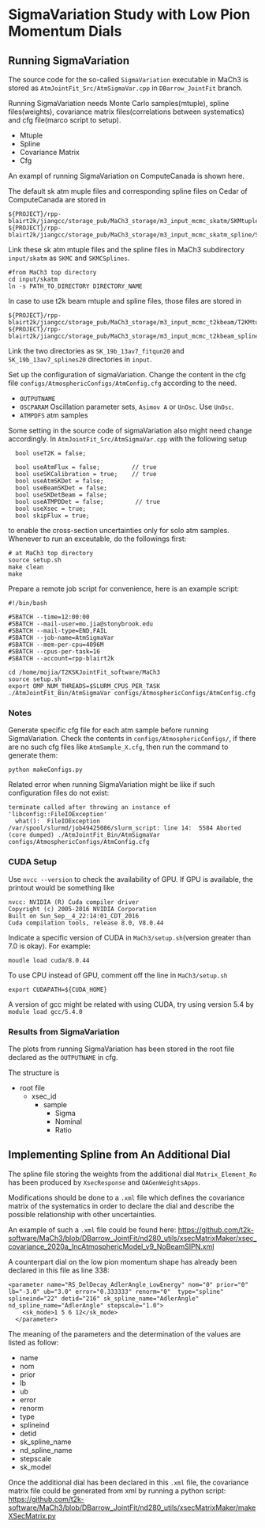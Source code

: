 # SigmaVariation Study with Low Pion Momentum Dials
## Running SigmaVariation
The source code for the so-called `SigmaVariation` executable in MaCh3 is stored as `AtmJointFit_Src/AtmSigmaVar.cpp` in `DBarrow_JointFit` branch.

Running SigmaVariation needs Monte Carlo samples(mtuple), spline files(weights), covariance matrix files(correlations between systematics) and cfg file(marco script to setup).
- Mtuple
- Spline
- Covariance Matrix
- Cfg

An exampl of running SigmaVariation on ComputeCanada is shown here.

The default sk atm muple files and corresponding spline files on Cedar of ComputeCanada are stored in 
```
${PROJECT}/rpp-blairt2k/jiangcc/storage_pub/MaCh3_storage/m3_input_mcmc_skatm/SKMtuples_Sept052022
${PROJECT}/rpp-blairt2k/jiangcc/storage_pub/MaCh3_storage/m3_input_mcmc_skatm_spline/SKSplines_Sept052022
```
Link these sk atm mtuple files and the spline files in MaCh3 subdirectory `input/skatm` as `SKMC` and `SKMCSplines`. 
```
#from MaCh3 top directory
cd input/skatm
ln -s PATH_TO_DIRECTORY DIRECTORY_NAME
```

In case to use t2k beam mtuple and spline files, those files are stored in 
```
${PROJECT}/rpp-blairt2k/jiangcc/storage_pub/MaCh3_storage/m3_input_mcmc_t2kbeam/T2KMtuples_Sept052022
${PROJECT}/rpp-blairt2k/jiangcc/storage_pub/MaCh3_storage/m3_input_mcmc_t2kbeam_spline/T2KSplines_Sept052022
```
Link the two directories as `SK_19b_13av7_fitqun20` and `SK_19b_13av7_splines20` directories in `input`.

Set up the configuration of sigmaVariation. Change the content in the cfg file `configs/AtmosphericConfigs/AtmConfig.cfg` according to the need.
- `OUTPUTNAME` 
- `OSCPARAM` Oscillation parameter sets, `Asimov A` or `UnOsc`. Use `UnOsc`.
- `ATMPDFS` atm samples 

Some setting in the source code of sigmaVariation also might need change accordingly. In `AtmJointFit_Src/AtmSigmaVar.cpp` with the following setup
```
  bool useT2K = false;

  bool useAtmFlux = false;         // true
  bool useSKCalibration = true;    // true
  bool useAtmSKDet = false;
  bool useBeamSKDet = false;
  bool useSKDetBeam = false;
  bool useATMPDDet = false;         // true
  bool useXsec = true;
  bool skipFlux = true;
```
to enable the cross-section uncertainties only for solo atm samples. Whenever to run an exceutable, do the followings first:
```
# at MaCh3 top directory
source setup.sh
make clean
make
```

Prepare a remote job script for convenience, here is an example script:
```
#!/bin/bash                                                                                                                                                            

#SBATCH --time=12:00:00                                                                                                                                                
#SBATCH --mail-user=mo.jia@stonybrook.edu                                                                                                                        
#SBATCH --mail-type=END,FAIL                                                                                                                                                
#SBATCH --job-name=AtmSigmaVar                                                                                                     
#SBATCH --mem-per-cpu=4096M                                                                                                                                            
#SBATCH --cpus-per-task=16                                                                                                                                             
#SBATCH --account=rpp-blairt2k                                                                                                                                         

cd /home/mojia/T2KSKJointFit_software/MaCh3
source setup.sh
export OMP_NUM_THREADS=$SLURM_CPUS_PER_TASK
./AtmJointFit_Bin/AtmSigmaVar configs/AtmosphericConfigs/AtmConfig.cfg
```

### Notes
Generate specific cfg file for each atm sample before running SigmaVariation. Check the contents in `configs/AtmosphericConfigs/`, if there are no such cfg files like `AtmSample_X.cfg`, then run the command to generate them:
```
python makeConfigs.py
```
Related error when running SigmaVariation might be like if such configuration files do not exist:
```
terminate called after throwing an instance of 'libconfig::FileIOException'
  what():  FileIOException
/var/spool/slurmd/job49425086/slurm_script: line 14:  5584 Aborted                 (core dumped) ./AtmJointFit_Bin/AtmSigmaVar configs/AtmosphericConfigs/AtmConfig.cfg
```

### CUDA Setup
Use `nvcc --version` to check the availability of GPU. If GPU is available, the printout would be something like
```
nvcc: NVIDIA (R) Cuda compiler driver
Copyright (c) 2005-2016 NVIDIA Corporation
Built on Sun_Sep__4_22:14:01_CDT_2016
Cuda compilation tools, release 8.0, V8.0.44
```

Indicate a specific version of CUDA in `MaCh3/setup.sh`(version greater than 7.0 is okay). For example:
```
moudle load cuda/8.0.44
```

To use CPU instead of GPU, comment off the line in `MaCh3/setup.sh`
```
export CUDAPATH=${CUDA_HOME}
```

A version of gcc might be related with using CUDA, try using version 5.4 by `module load gcc/5.4.0`

### Results from SigmaVariation

The plots from running SigmaVariation has been stored in the root file declared as the `OUTPUTNAME` in cfg. 

The structure is
- root file
  - xsec_id
    - sample
      - Sigma
      - Nominal
      - Ratio    

## Implementing Spline from An Additional Dial
The spline file storing the weights from the additional dial `Matrix_Element_Ro` has been produced by `XsecResponse` and `OAGenWeightsApps`.

Modifications should be done to a `.xml` file which defines the covariance matrix of the systematics in order to declare the dial and describe the possible relationship with other uncertainties.

An example of such a `.xml` file could be found here: https://github.com/t2k-software/MaCh3/blob/DBarrow_JointFit/nd280_utils/xsecMatrixMaker/xsec_covariance_2020a_IncAtmosphericModel_v9_NoBeamSIPN.xml

A counterpart dial on the low pion momentum shape has already been declared in this file as line 338:
```
<parameter name="RS_DelDecay_AdlerAngle_LowEnergy" nom="0" prior="0" lb="-3.0" ub="3.0" error="0.333333" renorm="0"  type="spline" splineind="22" detid="216" sk_spline_name="AdlerAngle" nd_spline_name="AdlerAngle" stepscale="1.0">
    <sk_mode>1 5 6 12</sk_mode>
  </parameter>
```
The meaning of the parameters and the determination of the values are listed as follow:
- name
- nom
- prior
- lb
- ub
- error
- renorm
- type
- splineind
- detid
- sk_spline_name
- nd_spline_name
- stepscale
- sk_model

Once the additional dial has been declared in this `.xml` file, the covariance matrix file could be generated from xml by running a python script: https://github.com/t2k-software/MaCh3/blob/DBarrow_JointFit/nd280_utils/xsecMatrixMaker/makeXSecMatrix.py
